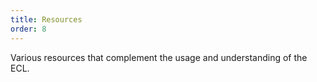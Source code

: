 ```yaml
---
title: Resources
order: 8
---
```


Various resources that complement the usage and understanding of the ECL.
